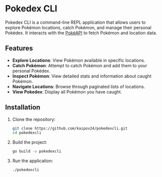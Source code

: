 # Pokedex CLI

Pokedex CLI is a command-line REPL application that allows users to explore Pokémon locations, catch Pokémon, and manage their personal Pokédex. It interacts with the [PokéAPI](https://pokeapi.co/) to fetch Pokémon and location data.

## Features

- **Explore Locations**: View Pokémon available in specific locations.
- **Catch Pokémon**: Attempt to catch Pokémon and add them to your personal Pokédex.
- **Inspect Pokémon**: View detailed stats and information about caught Pokémon.
- **Navigate Locations**: Browse through paginated lists of locations.
- **View Pokedex**: Display all Pokémon you have caught.

## Installation

1. Clone the repository:
   ```bash
   git clone https://github.com/kaipov24/pokedexcli.git
   cd pokedexcli
   ```

2. Build the project:
   ```bash
   go build -o pokedexcli
   ```

3. Run the application:
   ```bash
   ./pokedexcli
   ```